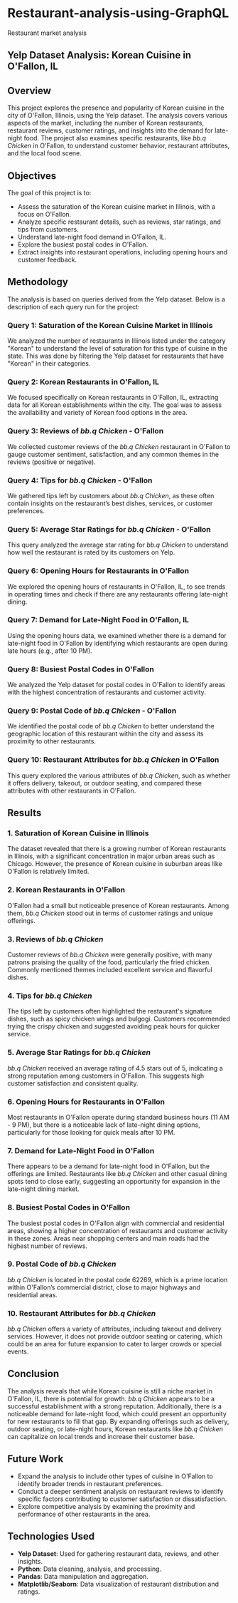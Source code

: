 # Restaurant-analysis-using-GraphQL
Restaurant market analysis

## Yelp Dataset Analysis: Korean Cuisine in O'Fallon, IL

## Overview
This project explores the presence and popularity of Korean cuisine in the city of O'Fallon, Illinois, using the Yelp dataset. The analysis covers various aspects of the market, including the number of Korean restaurants, restaurant reviews, customer ratings, and insights into the demand for late-night food. The project also examines specific restaurants, like *bb.q Chicken* in O'Fallon, to understand customer behavior, restaurant attributes, and the local food scene.

## Objectives
The goal of this project is to:
- Assess the saturation of the Korean cuisine market in Illinois, with a focus on O'Fallon.
- Analyze specific restaurant details, such as reviews, star ratings, and tips from customers.
- Understand late-night food demand in O'Fallon, IL.
- Explore the busiest postal codes in O'Fallon.
- Extract insights into restaurant operations, including opening hours and customer feedback.

## Methodology

The analysis is based on queries derived from the Yelp dataset. Below is a description of each query run for the project:

### Query 1: Saturation of the Korean Cuisine Market in Illinois
We analyzed the number of restaurants in Illinois listed under the category "Korean" to understand the level of saturation for this type of cuisine in the state. This was done by filtering the Yelp dataset for restaurants that have "Korean" in their categories.

### Query 2: Korean Restaurants in O'Fallon, IL
We focused specifically on Korean restaurants in O'Fallon, IL, extracting data for all Korean establishments within the city. The goal was to assess the availability and variety of Korean food options in the area.

### Query 3: Reviews of *bb.q Chicken* - O'Fallon
We collected customer reviews of the *bb.q Chicken* restaurant in O'Fallon to gauge customer sentiment, satisfaction, and any common themes in the reviews (positive or negative).

### Query 4: Tips for *bb.q Chicken* - O'Fallon
We gathered tips left by customers about *bb.q Chicken*, as these often contain insights on the restaurant’s best dishes, services, or customer preferences.

### Query 5: Average Star Ratings for *bb.q Chicken* - O'Fallon
This query analyzed the average star rating for *bb.q Chicken* to understand how well the restaurant is rated by its customers on Yelp.

### Query 6: Opening Hours for Restaurants in O'Fallon
We explored the opening hours of restaurants in O'Fallon, IL, to see trends in operating times and check if there are any restaurants offering late-night dining.

### Query 7: Demand for Late-Night Food in O'Fallon, IL
Using the opening hours data, we examined whether there is a demand for late-night food in O'Fallon by identifying which restaurants are open during late hours (e.g., after 10 PM).

### Query 8: Busiest Postal Codes in O'Fallon
We analyzed the Yelp dataset for postal codes in O'Fallon to identify areas with the highest concentration of restaurants and customer activity.

### Query 9: Postal Code of *bb.q Chicken* - O'Fallon
We identified the postal code of *bb.q Chicken* to better understand the geographic location of this restaurant within the city and assess its proximity to other restaurants.

### Query 10: Restaurant Attributes for *bb.q Chicken* in O'Fallon
This query explored the various attributes of *bb.q Chicken*, such as whether it offers delivery, takeout, or outdoor seating, and compared these attributes with other restaurants in O'Fallon.

## Results

### 1. Saturation of Korean Cuisine in Illinois
The dataset revealed that there is a growing number of Korean restaurants in Illinois, with a significant concentration in major urban areas such as Chicago. However, the presence of Korean cuisine in suburban areas like O'Fallon is relatively limited.

### 2. Korean Restaurants in O'Fallon
O'Fallon had a small but noticeable presence of Korean restaurants. Among them, *bb.q Chicken* stood out in terms of customer ratings and unique offerings.

### 3. Reviews of *bb.q Chicken*
Customer reviews of *bb.q Chicken* were generally positive, with many patrons praising the quality of the food, particularly the fried chicken. Commonly mentioned themes included excellent service and flavorful dishes.

### 4. Tips for *bb.q Chicken*
The tips left by customers often highlighted the restaurant's signature dishes, such as spicy chicken wings and bulgogi. Customers recommended trying the crispy chicken and suggested avoiding peak hours for quicker service.

### 5. Average Star Ratings for *bb.q Chicken*
*bb.q Chicken* received an average rating of 4.5 stars out of 5, indicating a strong reputation among customers in O'Fallon. This suggests high customer satisfaction and consistent quality.

### 6. Opening Hours for Restaurants in O'Fallon
Most restaurants in O'Fallon operate during standard business hours (11 AM - 9 PM), but there is a noticeable lack of late-night dining options, particularly for those looking for quick meals after 10 PM.

### 7. Demand for Late-Night Food in O'Fallon
There appears to be a demand for late-night food in O'Fallon, but the offerings are limited. Restaurants like *bb.q Chicken* and other casual dining spots tend to close early, suggesting an opportunity for expansion in the late-night dining market.

### 8. Busiest Postal Codes in O'Fallon
The busiest postal codes in O'Fallon align with commercial and residential areas, showing a higher concentration of restaurants and customer activity in these zones. Areas near shopping centers and main roads had the highest number of reviews.

### 9. Postal Code of *bb.q Chicken*
*bb.q Chicken* is located in the postal code 62269, which is a prime location within O'Fallon’s commercial district, close to major highways and residential areas.

### 10. Restaurant Attributes for *bb.q Chicken*
*bb.q Chicken* offers a variety of attributes, including takeout and delivery services. However, it does not provide outdoor seating or catering, which could be an area for future expansion to cater to larger crowds or special events.

## Conclusion
The analysis reveals that while Korean cuisine is still a niche market in O'Fallon, IL, there is potential for growth. *bb.q Chicken* appears to be a successful establishment with a strong reputation. Additionally, there is a noticeable demand for late-night food, which could present an opportunity for new restaurants to fill that gap. By expanding offerings such as delivery, outdoor seating, or late-night hours, Korean restaurants like *bb.q Chicken* can capitalize on local trends and increase their customer base.

## Future Work
- Expand the analysis to include other types of cuisine in O'Fallon to identify broader trends in restaurant preferences.
- Conduct a deeper sentiment analysis on restaurant reviews to identify specific factors contributing to customer satisfaction or dissatisfaction.
- Explore competitive analysis by examining the proximity and performance of other restaurants in the area.

## Technologies Used
- **Yelp Dataset**: Used for gathering restaurant data, reviews, and other insights.
- **Python**: Data cleaning, analysis, and processing.
- **Pandas**: Data manipulation and aggregation.
- **Matplotlib/Seaborn**: Data visualization of restaurant distribution and ratings.



